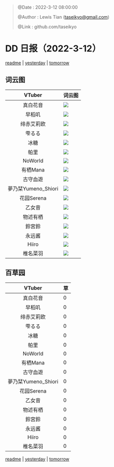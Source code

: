 > @Date    : 2022-3-12 08:00:00
>
> @Author  : Lewis Tian (taseikyo@gmail.com)
>
> @Link    : github.com/taseikyo

# DD 日报（2022-3-12）

[readme](../README.md) | [yesterday](2022-3-11.md) | [tomorrow](2022-3-13.md)

## 词云图

|VTuber|词云图|
|:-:|-|
|真白花音|![](../../images/daily/21402309_2022-3-12_purge_wordcloud.png)|
|早稻叽|![](../../images/daily/41682_2022-3-12_purge_wordcloud.png)|
|绯赤艾莉欧|![](../../images/daily/21396545_2022-3-12_purge_wordcloud.png)|
|雫るる|![](../../images/daily/21013446_2022-3-12_purge_wordcloud.png)|
|冰糖|![](../../images/daily/876396_2022-3-12_purge_wordcloud.png)|
|帕里|![](../../images/daily/4895312_2022-3-12_purge_wordcloud.png)|
|NoWorld|![](../../images/daily/21448649_2022-3-12_purge_wordcloud.png)|
|有栖Mana|![](../../images/daily/6542258_2022-3-12_purge_wordcloud.png)|
|古守血遊|![](../../images/daily/8725120_2022-3-12_purge_wordcloud.png)|
|夢乃栞Yumeno_Shiori|![](../../images/daily/14052636_2022-3-12_purge_wordcloud.png)|
|花园Serena|![](../../images/daily/14327465_2022-3-12_purge_wordcloud.png)|
|乙女音|![](../../images/daily/21320551_2022-3-12_purge_wordcloud.png)|
|物述有栖|![](../../images/daily/21449083_2022-3-12_purge_wordcloud.png)|
|鈴宮鈴|![](../../images/daily/21685677_2022-3-12_purge_wordcloud.png)|
|永远酱|![](../../images/daily/21701071_2022-3-12_purge_wordcloud.png)|
|Hiiro|![](../../images/daily/21919321_2022-3-12_purge_wordcloud.png)|
|椎名菜羽|![](../../images/daily/22347054_2022-3-12_purge_wordcloud.png)|

## 百草园

|VTuber|草|
|:-:|-|
|真白花音|0|
|早稻叽|0|
|绯赤艾莉欧|0|
|雫るる|0|
|冰糖|0|
|帕里|0|
|NoWorld|0|
|有栖Mana|0|
|古守血遊|0|
|夢乃栞Yumeno_Shiori|0|
|花园Serena|0|
|乙女音|0|
|物述有栖|0|
|鈴宮鈴|0|
|永远酱|0|
|Hiiro|0|
|椎名菜羽|0|

[readme](../README.md) | [yesterday](2022-3-11.md) | [tomorrow](2022-3-13.md)
